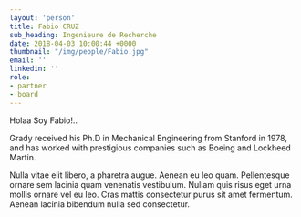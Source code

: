 ```yaml
---
layout: 'person'
title: Fabio CRUZ
sub_heading: Ingenieure de Recherche
date: 2018-04-03 10:00:44 +0000
thumbnail: "/img/people/Fabio.jpg"
email: ''
linkedin: ''
role:
- partner
- board
---
```


Holaa Soy Fabio!..

Grady received his Ph.D in Mechanical Engineering from Stanford in 1978, and has worked with prestigious companies such as Boeing and Lockheed Martin.

Nulla vitae elit libero, a pharetra augue. Aenean eu leo quam. Pellentesque ornare sem lacinia quam venenatis vestibulum. Nullam quis risus eget urna mollis ornare vel eu leo. Cras mattis consectetur purus sit amet fermentum. Aenean lacinia bibendum nulla sed consectetur.
